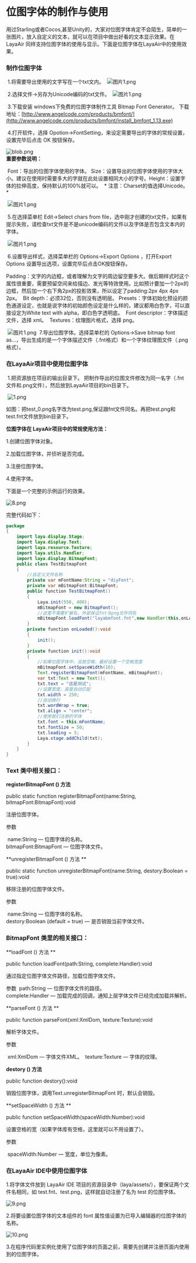 # 位图字体的制作与使用



​         用过Starling或者Cocos,甚至Unity的，大家对位图字体肯定不会陌生，简单的一张图片，放入自定义的文本，就可以在项目中做出好看的文本显示效果。在LayaAir 同样支持位图字体的使用与显示。下面是位图字体在LayaAir中的使用效果。

 

### 制作位图字体

​        1.将需要导出使用的文字写在一个txt文内。
​        ![图片1.png](http://ldc.layabox.com/uploadfile/image/20160518/1463538920512897.png)

​        2.选择文件->另存为Unicode编码的txt文件。
​        ![图片1.png](http://ldc.layabox.com/uploadfile/image/20160518/1463538942170528.png)

​        3.下载安装 windows下免费的位图字体制作工具 Bitmap Font Generator。
​        下载地址：[http://www.angelcode.com/products/bmfont/](http://www.angelcode.com/products/bmfont/install_bmfont_1.13.exe)

 

​        4.打开软件，选择 Opotion->FontSetting，来设定需要导出的字体的常规设置，设置完毕后点击 OK 按钮保存。

![blob.png](http://ldc.layabox.com/uploadfile/image/20170104/1483527761311236.png)        
**重要参数说明：**

​        Font：导出的位图字体使用的字体。
​        Size：设置导出的位图字体使用的字体大小。建议在使用时需要多大的字就在此处设置相同大小的字号。
​        Height：设置字体的拉伸高度，保持默认的100%就可以。
​       * 注意：Charset的值选择Unicode。*

​        ![图片1.png](http://ldc.layabox.com/uploadfile/image/20160518/1463538956945255.png)

​        5.在选择菜单栏 Edit->Select chars from file，选中刚才创建的txt文件，如果有提示失败，请检查txt文件是不是unicode编码的文件以及字体是否包含文本内的字体。

​        ![图片1.png](http://ldc.layabox.com/uploadfile/image/20160518/1463538965101975.png)

​        6.设置导出样式，选择菜单栏的 Options->Export Options ，打开Export Options 设置导出选项，设置完毕后点击OK按钮保存。

​        Padding：文字的内边框，或者理解为文字的周边留空要多大。做后期样式时这个属性很重要，需要预留空间来给描边、发光等特效使用。比如预计要加一个2px的边框，然后加一个右下角2px的投影效果，所以设定了padding:2px 4px 4px 2px。
​        Bit depth：必须32位，否则没有透明层。
​        Presets：字体初始化预设的颜色通道设定，也就是说字体的初始颜色设定是什么样的，建议都用白色字，可以直接设定为White text with alpha，即白色字透明底。
​        Font descriptor：字体描述文件，选择 xml。
​        Textures：纹理图片格式，选择 png。

​        ![图片1.png](http://ldc.layabox.com/uploadfile/image/20160518/1463538975736762.png)
​        7.导出位图字体。选择菜单栏的 Options->Save bitmap font as...，导出生成的是一个字体描述文件（.fnt格式）和一个字体纹理图文件（.png格式）。

 

### 在LayaAir项目中使用位图字体

​        1.把资源放在项目的输出目录下。
​        把制作导出的位图文件修改为同一名字（.fnt 文件和.png文件），然后放到LayaAir项目的bin目录下。

​        ![1.png](http://ldc.layabox.com/uploadfile/image/20160627/1467013751154102.png)

​        如图：把test_0.png名字改为test.png,保证跟fnt文件同名。再把test.png和test.fnt文件放到bin目录下。

 

**位图字体在 LayaAir项目中的常规使用方法：**

1.创建位图字体对象。

2.加载位图字体，并侦听是否完成。

3.注册位图字体。

4.使用字体。

下面是一个完整的示例运行的效果。        

![8.png](img/8.png)

 完整代码如下：

 

```java
package
{
    import laya.display.Stage;
    import laya.display.Text;
    import laya.resource.Texture;
    import laya.utils.Handler;
    import laya.display.BitmapFont;
    public class TestBitmapFont
    {
        //自定义文件名称
        private var mFontName:String = "diyFont";
        private var mBitmapFont:BitmapFont;
        public function TestBitmapFont()
        {
            Laya.init(550, 400);
            mBitmapFont = new BitmapFont();
            //这里不需要扩展名，外部保证fnt与png文件同名
            mBitmapFont.loadFont("layabmfont.fnt",new Handler(this,onLoaded));
        }
        private function onLoaded():void
        {
            init();
        }
        private function init():void
        { 
            //如果位图字体中，没放空格，最好设置一个空格宽度
            mBitmapFont.setSpaceWidth(10);
            Text.registerBitmapFont(mFontName, mBitmapFont);
            var txt:Text = new Text();
            txt.text = "这是测试";
            //设置宽度，高度自动匹配
            txt.width = 250;
            //自动换行
            txt.wordWrap = true;
            txt.align = "center";
            //使用我们注册的字体
            txt.font = this.mFontName;
            txt.fontSize = 50;
            txt.leading = 5;
            Laya.stage.addChild(txt);
        }
    }
}
```

 

### **Text 类中相关接口：**

 **registerBitmapFont () 方法**  

 public static function registerBitmapFont(name:String, bitmapFont:BitmapFont):void

 注册位图字体。

 参数

​     name:String — 位图字体的名称。  
​     bitmapFont:BitmapFont — 位图字体文件。 

 

**unregisterBitmapFont () 方法 ** 

 public static function unregisterBitmapFont(name:String, destory:Boolean = true):void

 移除注册的位图字体文件。

 参数

​     name:String — 位图字体的名称。    
​     destory:Boolean (default = true) — 是否销毁当前字体文件。

  

### BitmapFont 类里的相关接口：

 **loadFont () 方法 ** 

 public function loadFont(path:String, complete:Handler):void

通过指定位图字体文件路径，加载位图字体文件。

 参数 
​     path:String — 位图字体文件的路径。       
​     complete:Handler — 加载完成的回调，通知上层字体文件已经完成加载并解析。 

 

**parseFont () 方法 ** 

 public function parseFont(xml:XmlDom, texture:Texture):void

 解析字体文件。

 参数

​     xml:XmlDom — 字体文件XML。
​     texture:Texture — 字体的纹理。 

 

 

**destory () 方法**

 public function destory():void

销毁位图字体，调用Text.unregisterBitmapFont 时，默认会销毁。

  

**setSpaceWidth () 方法 **

 public function setSpaceWidth(spaceWidth:Number):void

 设置空格的宽（如果字体库有空格，这里就可以不用设置了）。

 参数

​     spaceWidth:Number — 宽度，单位为像素。 

 

  

### 在LayaAir IDE中使用位图字体

 1.将字体文件放到 LayaAir IDE 项目的资源目录中（laya/assets/），要保证两个文件名相同，如 test.fnt、test.png，这样就自动注册了名为 test 的位图字体。

![9.png](img/9.png)

2.将要设置位图字体的文本组件的 font 属性值设置为已导入编辑器的位图字体的名称。

![10.png](img/10.png)

3.在程序代码里实例化使用了位图字体的页面之前，需要先创建并注册页面内使用到的位图字体。

 